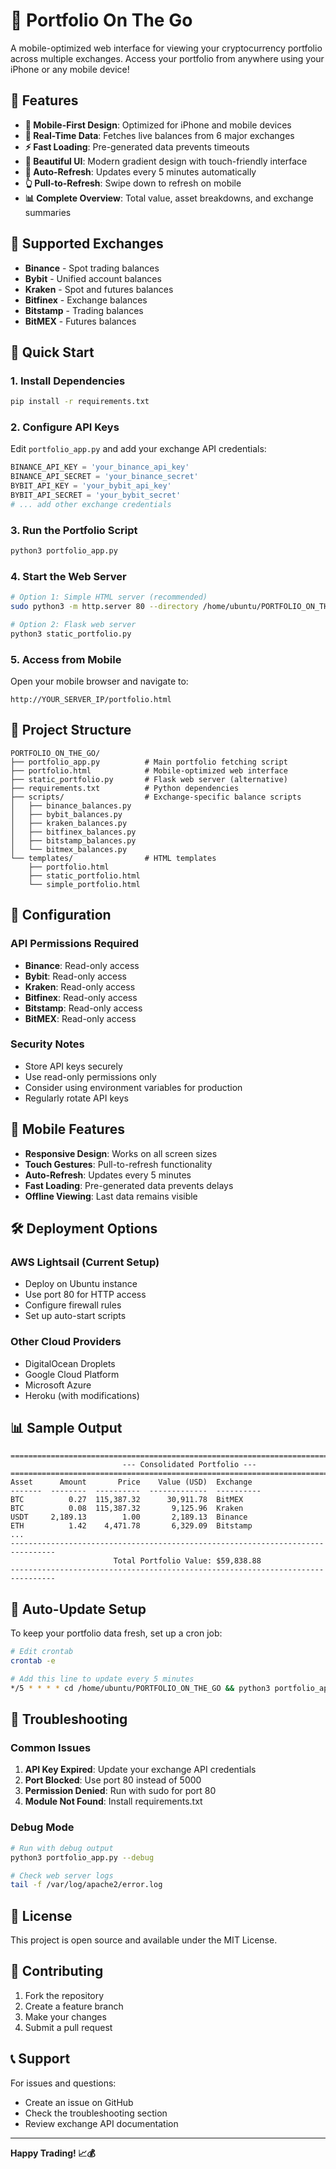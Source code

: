 # 📱 Portfolio On The Go

A mobile-optimized web interface for viewing your cryptocurrency portfolio across multiple exchanges. Access your portfolio from anywhere using your iPhone or any mobile device!

## 🌟 Features

- **📱 Mobile-First Design**: Optimized for iPhone and mobile devices
- **🔄 Real-Time Data**: Fetches live balances from 6 major exchanges
- **⚡ Fast Loading**: Pre-generated data prevents timeouts
- **🎨 Beautiful UI**: Modern gradient design with touch-friendly interface
- **🔄 Auto-Refresh**: Updates every 5 minutes automatically
- **👆 Pull-to-Refresh**: Swipe down to refresh on mobile
- **📊 Complete Overview**: Total value, asset breakdowns, and exchange summaries

## 🏢 Supported Exchanges

- **Binance** - Spot trading balances
- **Bybit** - Unified account balances
- **Kraken** - Spot and futures balances
- **Bitfinex** - Exchange balances
- **Bitstamp** - Trading balances
- **BitMEX** - Futures balances

## 🚀 Quick Start

### 1. Install Dependencies
```bash
pip install -r requirements.txt
```

### 2. Configure API Keys
Edit `portfolio_app.py` and add your exchange API credentials:
```python
BINANCE_API_KEY = 'your_binance_api_key'
BINANCE_API_SECRET = 'your_binance_secret'
BYBIT_API_KEY = 'your_bybit_api_key'
BYBIT_API_SECRET = 'your_bybit_secret'
# ... add other exchange credentials
```

### 3. Run the Portfolio Script
```bash
python3 portfolio_app.py
```

### 4. Start the Web Server
```bash
# Option 1: Simple HTML server (recommended)
sudo python3 -m http.server 80 --directory /home/ubuntu/PORTFOLIO_ON_THE_GO

# Option 2: Flask web server
python3 static_portfolio.py
```

### 5. Access from Mobile
Open your mobile browser and navigate to:
```
http://YOUR_SERVER_IP/portfolio.html
```

## 📁 Project Structure

```
PORTFOLIO_ON_THE_GO/
├── portfolio_app.py          # Main portfolio fetching script
├── portfolio.html            # Mobile-optimized web interface
├── static_portfolio.py       # Flask web server (alternative)
├── requirements.txt          # Python dependencies
├── scripts/                  # Exchange-specific balance scripts
│   ├── binance_balances.py
│   ├── bybit_balances.py
│   ├── kraken_balances.py
│   ├── bitfinex_balances.py
│   ├── bitstamp_balances.py
│   └── bitmex_balances.py
└── templates/                # HTML templates
    ├── portfolio.html
    ├── static_portfolio.html
    └── simple_portfolio.html
```

## 🔧 Configuration

### API Permissions Required
- **Binance**: Read-only access
- **Bybit**: Read-only access
- **Kraken**: Read-only access
- **Bitfinex**: Read-only access
- **Bitstamp**: Read-only access
- **BitMEX**: Read-only access

### Security Notes
- Store API keys securely
- Use read-only permissions only
- Consider using environment variables for production
- Regularly rotate API keys

## 📱 Mobile Features

- **Responsive Design**: Works on all screen sizes
- **Touch Gestures**: Pull-to-refresh functionality
- **Auto-Refresh**: Updates every 5 minutes
- **Fast Loading**: Pre-generated data prevents delays
- **Offline Viewing**: Last data remains visible

## 🛠️ Deployment Options

### AWS Lightsail (Current Setup)
- Deploy on Ubuntu instance
- Use port 80 for HTTP access
- Configure firewall rules
- Set up auto-start scripts

### Other Cloud Providers
- DigitalOcean Droplets
- Google Cloud Platform
- Microsoft Azure
- Heroku (with modifications)

## 📊 Sample Output

```
================================================================================
                         --- Consolidated Portfolio ---
================================================================================
Asset      Amount       Price    Value (USD)  Exchange
-------  --------  ----------  -------------  ----------
BTC          0.27  115,387.32      30,911.78  BitMEX
BTC          0.08  115,387.32       9,125.96  Kraken
USDT     2,189.13        1.00       2,189.13  Binance
ETH          1.42    4,471.78       6,329.09  Bitstamp
...
--------------------------------------------------------------------------------
                       Total Portfolio Value: $59,838.88
--------------------------------------------------------------------------------
```

## 🔄 Auto-Update Setup

To keep your portfolio data fresh, set up a cron job:

```bash
# Edit crontab
crontab -e

# Add this line to update every 5 minutes
*/5 * * * * cd /home/ubuntu/PORTFOLIO_ON_THE_GO && python3 portfolio_app.py > portfolio_data.txt 2>&1
```

## 🐛 Troubleshooting

### Common Issues

1. **API Key Expired**: Update your exchange API credentials
2. **Port Blocked**: Use port 80 instead of 5000
3. **Permission Denied**: Run with sudo for port 80
4. **Module Not Found**: Install requirements.txt

### Debug Mode
```bash
# Run with debug output
python3 portfolio_app.py --debug

# Check web server logs
tail -f /var/log/apache2/error.log
```

## 📝 License

This project is open source and available under the MIT License.

## 🤝 Contributing

1. Fork the repository
2. Create a feature branch
3. Make your changes
4. Submit a pull request

## 📞 Support

For issues and questions:
- Create an issue on GitHub
- Check the troubleshooting section
- Review exchange API documentation

---

**Happy Trading! 📈💰**
